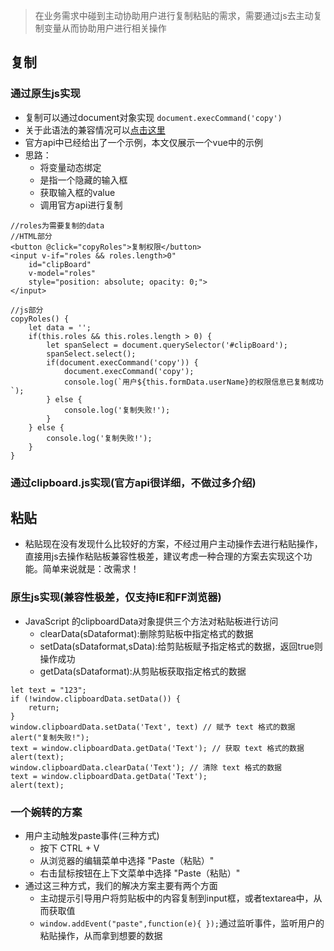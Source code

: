 > 在业务需求中碰到主动协助用户进行复制粘贴的需求，需要通过js去主动复制变量从而协助用户进行相关操作

## 复制
### 通过原生js实现
* 复制可以通过document对象实现 `document.execCommand('copy')`
* 关于此语法的兼容情况可以[点击这里](https://developer.mozilla.org/zh-CN/docs/Web/API/Document/execCommand)
* 官方api中已经给出了一个示例，本文仅展示一个vue中的示例
* 思路：
	* 将变量动态绑定
	* 是指一个隐藏的输入框
	* 获取输入框的value
	* 调用官方api进行复制
	
```
//roles为需要复制的data
//HTML部分
<button @click="copyRoles">复制权限</button>
<input v-if="roles && roles.length>0" 
	id="clipBoard" 
	v-model="roles" 
	style="position: absolute; opacity: 0;">
</input>

//js部分
copyRoles() {
	let data = '';
	if(this.roles && this.roles.length > 0) {
		let spanSelect = document.querySelector('#clipBoard');
		spanSelect.select();
		if(document.execCommand('copy')) {
			document.execCommand('copy');
			console.log(`用户${this.formData.userName}的权限信息已复制成功`);
		} else {
			console.log('复制失败!');
		}
	} else {
		console.log('复制失败!');
	}
}
```

### 通过clipboard.js实现(官方api很详细，不做过多介绍)

## 粘贴
* 粘贴现在没有发现什么比较好的方案，不经过用户主动操作去进行粘贴操作，直接用js去操作粘贴板兼容性极差，建议考虑一种合理的方案去实现这个功能。简单来说就是：改需求！

### 原生js实现(兼容性极差，仅支持IE和FF浏览器)

* JavaScript 的clipboardData对象提供三个方法对粘贴板进行访问
	* clearData(sDataformat):删除剪贴板中指定格式的数据 
	* setData(sDataformat,sData):给剪贴板赋予指定格式的数据，返回true则操作成功 
	* getData(sDataformat):从剪贴板获取指定格式的数据
	
```
let text = "123"; 
if (!window.clipboardData.setData()) {
	return;
}
window.clipboardData.setData('Text', text) // 赋予 text 格式的数据 
alert("复制失败!"); 
text = window.clipboardData.getData('Text'); // 获取 text 格式的数据 
alert(text); 
window.clipboardData.clearData('Text'); // 清除 text 格式的数据 
text = window.clipboardData.getData('Text'); 
alert(text); 
```
### 一个婉转的方案
* 用户主动触发paste事件(三种方式)
	* 按下 CTRL + V
	* 从浏览器的编辑菜单中选择 "Paste（粘贴）"
	* 右击鼠标按钮在上下文菜单中选择 "Paste（粘贴）"
* 通过这三种方式，我们的解决方案主要有两个方面
	* 主动提示引导用户将剪贴板中的内容复制到input框，或者textarea中，从而获取值
	* `window.addEvent("paste",function(e){ });`通过监听事件，监听用户的粘贴操作，从而拿到想要的数据